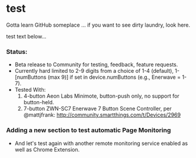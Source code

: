 # test

Gotta learn GitHub someplace ... if you want to see dirty laundry, look here.

test text below...

### Status:
- Beta release to Community for testing, feedback, feature requests.
- Currently hard limited to 2-9 digits from a choice of 1-4 (default),
    1-[numButtons (max 9)] if set in device.numButtons (e.g., Enerwave = 1-7).
- Tested With:
    1. 4-button Aeon Labs Minimote, button-push only, no support for button-held.
    2. 7-button ZWN-SC7 Enerwave 7 Button Scene Controller, per @mattjfrank:
        <http://community.smartthings.com/t/Devices/2969>

### Adding a new section to test automatic Page Monitoring
- And let's test again with another remote monitoring service enabled as well as Chrome Extension.
